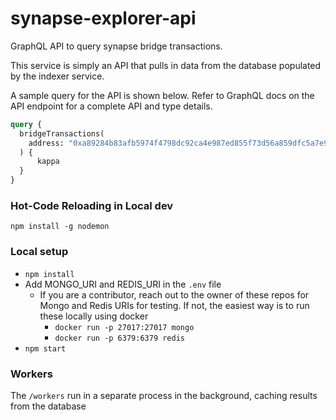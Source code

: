 # synapse-explorer-api

GraphQL API to query synapse bridge transactions.

This service is simply an API that pulls in data from the database populated by the indexer service.

A sample query for the API is shown below. Refer to GraphQL docs on the API endpoint for a complete API and type details.

```graphql
query {
  bridgeTransactions(
    address: "0xa89284b83afb5974f4798dc92ca4e987ed855f73d56a859dfc5a7e99d64a5eff"
  ) {
      kappa
  }
}
```

### Hot-Code Reloading in Local dev
`npm install -g nodemon`

### Local setup

- `npm install`
- Add MONGO_URI and REDIS_URI in the `.env` file
  - If you are a contributor, reach out to the owner of these repos for Mongo and Redis URIs for testing. If not, the easiest way is to run these locally using docker
    - `docker run -p 27017:27017 mongo`
    - `docker run -p 6379:6379 redis`
- `npm start`

### Workers

The `/workers` run in a separate process in the background, caching results from the database